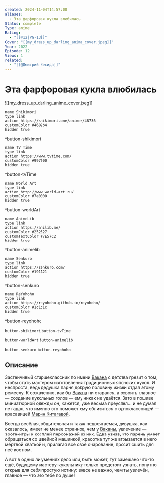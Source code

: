 ```yaml
---
created: 2024-11-04T14:57:00
aliases:
  - Эта фарфоровая кукла влюбилась
Status: complete
Type: anime
Rating:
  - "[[®️12|PG-13]]"
Cover: "[[my_dress_up_darling_anime_cover.jpeg]]"
Year: 2022
Episode: 12
Views: 1
related:
  - "[[@Дмитрий Кесида]]"
---
```


# Эта фарфоровая кукла влюбилась

![[my_dress_up_darling_anime_cover.jpeg]]

```button
name Shikimori
type link
action https://shikimori.one/animes/48736
customColor #4682b4
hidden true
```
^button-shikimori

```button
name TV Time
type link
action https://www.tvtime.com/
customColor #997f00
hidden true
```
^button-tvTime

```button
name World Art
type link
action http://www.world-art.ru/
customColor #7a0000
hidden true
```
^button-worldArt

```button
name AnimeLib
type link
action https://anilib.me/
customColor #252527
customTextColor #7E57C2
hidden true
```
^button-animelib

```button
name Senkuro
type link
action https://senkuro.com/
customColor #191A21
hidden true
```
^button-senkuro

```button
name ReYohoho
type link
action https://reyohoho.github.io/reyohoho/
customColor #1c1c1c
hidden true
```
^button-reyohoho

`button-shikimori` `button-tvTime`

`button-worldArt` `button-animelib`

`button-senkuro` `button-reyohoho`

## Описание

Застенчивый старшеклассник по имени [Вакана](https://shikimori.one/characters/166438-wakana-gojou) с детства грезит о том, чтобы стать мастером изготовления традиционных японских кукол. И неспроста, ведь дедушка парня добрую половину жизни отдал этому ремеслу. К сожалению, как бы [Вакана](https://shikimori.one/characters/166438-wakana-gojou) ни старался, а освоить главное — создание кукольных голов — ему никак не удаётся. Зато в пошиве миниатюрной одежды он, кажется, уже весьма преуспел... и не думал не гадал, что именно это поможет ему сблизиться с одноклассницей — красавицей [Марин Китагавой](https://shikimori.one/characters/166439-marin-kitagawa).

Всегда весёлая, общительная и такая недосягаемая, девушка, как оказалось, имеет не менее странное, чем у [Ваканы](https://shikimori.one/characters/166438-wakana-gojou), увлечение — эроге-игры и косплей персонажей из них. Едва узнав, что парень умеет обращаться со швейной машинкой, красотка тут же вгрызается в него мёртвой хваткой и, прилагая всё своё очарование, просит сшить для неё костюм.

А вот в одних ли умениях дело или, быть может, тут замешано что-то ещё, будущему мастеру-кукольнику только предстоит узнать, попутно открыв для себя простую истину: вовсе не важно, чем ты увлечён, главное — что это тебе по душе!
